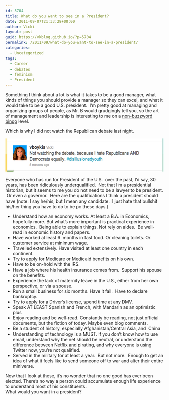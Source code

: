 ```yaml
---
id: 5704
title: What do you want to see in a President?
date: 2011-09-07T21:33:28+00:00
author: Vicki
layout: post
guid: https://vkblog.github.io/?p=5704
permalink: /2011/09/what-do-you-want-to-see-in-a-president/
categories:
  - Uncategorized
tags:
  - Career
  - debates
  - feminism
  - President
---
```

Something I think about a lot is what it takes to be a good manager, what kinds of things you should provide a manager so they can excel, and what it would take to be a good U.S. president.  I&#8217;m pretty good at managing and organizing groups of people, as Mr. B would grudgingly tell you, so the art of management and leadership is interesting to me on a <a href="http://dilbert.com/fast/1994-02-22/" target="_blank">non-buzzword bingo</a> level.

Which is why I did not watch the Republican debate last night.

[<img class="aligncenter size-full wp-image-5705" title="Screen shot 2011-09-07 at 9.17.36 PM" src="https://raw.githubusercontent.com/vkblog/vkblog.github.io/master/public/img/2011/09/Screen-shot-2011-09-07-at-9.17.36-PM.png" alt="" width="551" height="106" />](https://raw.githubusercontent.com/vkblog/vkblog.github.io/master/public/img/2011/09/Screen-shot-2011-09-07-at-9.17.36-PM.png)

Everyone who has run for President of the U.S.  over the past, I&#8217;d say, 30 years, has been ridiculously underqualified.  Not that I&#8217;m a presidential historian, but it seems to me you do not need to be a lawyer to be president.  Or even a governor.  Here are the qualifications I think a president should have (note: I say he/his, but I mean any candidate.  I just hate that bullshit his/her thing you have to do to be pc these days.)

  * Understand how an economy works. At least a B.A. in Economics, hopefully more. But what&#8217;s more important is practical experience in economics.  Being able to explain things. Not rely on aides.  Be well-read in economic history and papers.
  * Have worked at least 6  months in fast food. Or cleaning toilets. Or customer service at minimum wage.
  * Travelled extensively. Have visited at least one country in each continent.
  * Try to apply for Medicare or Medicaid benefits on his own.
  * Have to be on-hold with the IRS.
  * Have a job where his health insurance comes from.  Support his spouse on the benefits.
  * Experience the lack of maternity leave in the U.S., either from her own perspective, or via a spouse.
  * Run a small business for six months. Have it fail.  Have to declare bankruptcy.
  * Try to apply for a Driver&#8217;s license, spend time at any DMV.
  * Speak AT LEAST Spanish and French, with Mandarin as an optimistic plus
  * Enjoy reading and be well-read. Constantly be reading, not just official documents, but the fiction of today. Maybe even blog comments.
  * Be a student of history, especially Afghanistan/Central Asia, and  China
  * Understanding of technology is a MUST. If you don&#8217;t know how to use email, understand why the net should be neutral, or understand the difference between Netflix and pirating, and why everyone is using Twitter now, you&#8217;re not qualified.
  * Served in the military for at least a year.  But not more.  Enough to get an idea of what it feels like to send someone off to war and alter their entire miniverse.

<div>
  Now that I look at these, it&#8217;s no wonder that no one good has ever been elected. There&#8217;s no way a person could accumulate enough life experience to understand most of his constituents.
</div>

<div>
  What would you want in a president?
</div>